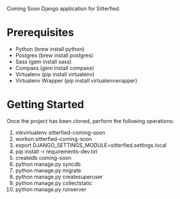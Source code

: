 Coming Soon Django application for Sitterfied.

Prerequisites
===
* Python (brew install python)
* Postgres (brew install postgres)
* Sass (gem install sass)
* Compass (gem install compass)
* Virtualenv (pip install virtualenv)
* Virtualenv Wrapper (pip install virtualenvwrapper)

Getting Started
===

Once the project has been cloned, perform the following operations:

1. mkvirtualenv sitterfied-coming-soon
1. workon sitterfied-coming-soon
1. export DJANGO_SETTINGS_MODULE=sitterfied.settings.local
1. pip install -r requirements-dev.txt
1. createdb coming-soon
1. python manage.py syncdb
1. python manage.py migrate
1. python manage.py createsuperuser
1. python manage.py collectstatic
1. python manage.py runserver